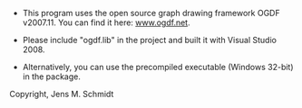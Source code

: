 - This program uses the open source graph drawing framework OGDF v2007.11. You can find it here: www.ogdf.net.

- Please include "ogdf.lib" in the project and built it with Visual Studio 2008.

- Alternatively, you can use the precompiled executable (Windows 32-bit) in the package.

Copyright, Jens M. Schmidt